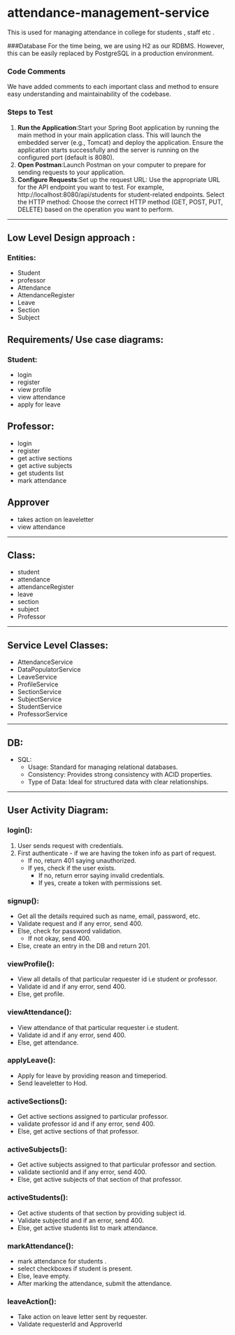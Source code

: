# attendance-management-service
This is used for managing attendance in college for students , staff etc .  

###Database
For the time being, we are using H2 as our RDBMS. However, this can be easily replaced by PostgreSQL in a production environment.

### Code Comments

We have added comments to each important class and method to ensure easy understanding and maintainability of the codebase.

### Steps to Test
1. **Run the Application**:Start your Spring Boot application by running the main method in your main application class. This will launch the embedded server (e.g., Tomcat) and deploy the application.
Ensure the application starts successfully and the server is running on the configured port (default is 8080).
2. **Open Postman**:Launch Postman on your computer to prepare for sending requests to your application.
3. **Configure Requests**:Set up the request URL: Use the appropriate URL for the API endpoint you want to test. For example, http://localhost:8080/api/students for student-related endpoints.
Select the HTTP method: Choose the correct HTTP method (GET, POST, PUT, DELETE) based on the operation you want to perform.

---


## Low Level Design approach :

### Entities:
- Student
- professor
- Attendance
- AttendanceRegister
- Leave
- Section
- Subject

## Requirements/ Use case diagrams:

###  Student:

- login
- register
- view profile
- view attendance
- apply for leave

##  Professor:

- login
- register
- get active sections
- get active subjects
- get students list
- mark attendance

##  Approver

- takes action on leaveletter
- view attendance

---

## Class:

- student
- attendance
- attendanceRegister
- leave
- section
- subject
- Professor

---

## Service Level Classes:

- AttendanceService
- DataPopulatorService
- LeaveService
- ProfileService
- SectionService
- SubjectService
- StudentService
- ProfessorService
  
---

## DB:

- SQL:
    - Usage: Standard for managing relational databases.
    - Consistency: Provides strong consistency with ACID properties.
    - Type of Data: Ideal for structured data with clear relationships.
 
---

## User Activity Diagram:

### login():

1. User sends request with credentials.
2. First authenticate - if we are having the token info as part of request.
    - If no, return 401 saying unauthorized.
    - If yes, check if the user exists.
        - If no, return error saying invalid credentials.
        - If yes, create a token with permissions set.
          
     
### signup():

- Get all the details required such as name, email, password, etc.
- Validate request and if any error, send 400.
- Else, check for password validation.
    - If not okay, send 400.
- Else, create an entry in the DB and return 201.


### viewProfile():   

- View all details of that particular requester id i.e student or professor.
- Validate id and if any error, send 400.
- Else, get profile.

### viewAttendance():

- View attendance of that particular requester i.e student.
- Validate id and if any error, send 400.
- Else, get attendance.

### applyLeave():

- Apply for leave by providing reason and timeperiod.
- Send leaveletter to Hod.

### activeSections():

- Get active sections assigned to particular professor.
- validate professor id and if any error, send 400.
- Else, get active sections of that professor.

### activeSubjects():

- Get active subjects assigned to that particular professor and section.
- validate sectionId and if any error, send 400.
- Else, get active subjects of that section of that professor.

### activeStudents():

- Get active students of that section by providing subject id.
- Validate subjectId and if an error, send 400.
- Else, get active students list to mark attendance.

### markAttendance():

- mark attendance for students .
- select checkboxes if student is present.
- Else, leave empty.
- After marking the attendance, submit the attendance.

### leaveAction():

- Take action on leave letter sent by requester.
- Validate requesterId and ApproverId




  




